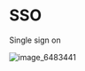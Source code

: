 # SSO
Single sign on


![image_6483441](https://user-images.githubusercontent.com/10849103/224376676-8cd628e1-519e-408a-9cf3-68947a9c356d.JPG)
